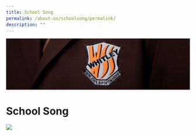 ```yaml
---
title: School Song
permalink: /about-us/schoolsong/permalink/
description: ""
---
```

![](/images/about%20us.jpg)

School Song
===========

![](https://www.whitleysec.moe.edu.sg/pix/spacer.gif)

